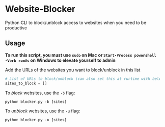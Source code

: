 # Website-Blocker
Python CLI to block/unblock access to websites when you need to be productive

## Usage

**To run this script, you must use `sudo` on Mac or `Start-Process powershell -Verb runAs` on Windows to elevate yourself to admin**

Add the URLs of the websites you want to block/unblock in this list

```python
# List of URLs to block/unblock (can also set this at runtime with below commands)
sites_to_block = []
```

To _block_ websites, use the `-b` flag:
```
python blocker.py -b [sites]
```

To _unblock_ websites, use the `-u` flag:
```
python blocker.py -u [sites]
```

